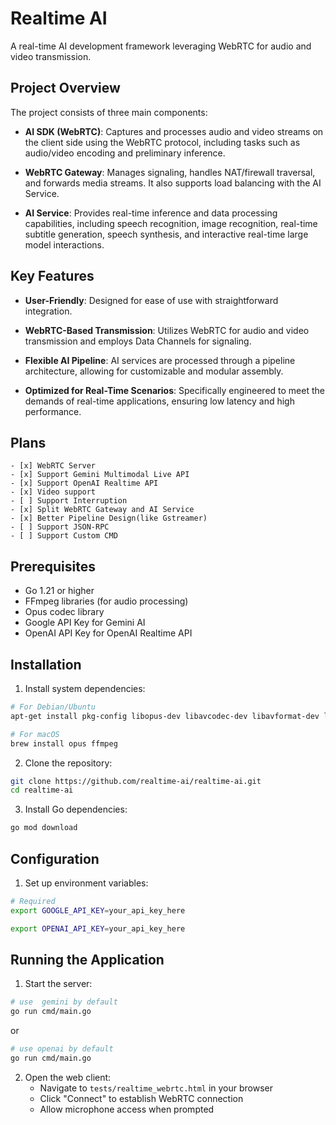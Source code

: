 # Realtime AI

A real-time AI development framework leveraging WebRTC for audio and video transmission.

## Project Overview

The project consists of three main components:

- **AI SDK (WebRTC)**: Captures and processes audio and video streams on the client side using the WebRTC protocol, including tasks such as audio/video encoding and preliminary inference.

- **WebRTC Gateway**: Manages signaling, handles NAT/firewall traversal, and forwards media streams. It also supports load balancing with the AI Service.

- **AI Service**: Provides real-time inference and data processing capabilities, including speech recognition, image recognition, real-time subtitle generation, speech synthesis, and interactive real-time large model interactions.

## Key Features

- **User-Friendly**: Designed for ease of use with straightforward integration.

- **WebRTC-Based Transmission**: Utilizes WebRTC for audio and video transmission and employs Data Channels for signaling.

- **Flexible AI Pipeline**: AI services are processed through a pipeline architecture, allowing for customizable and modular assembly.

- **Optimized for Real-Time Scenarios**: Specifically engineered to meet the demands of real-time applications, ensuring low latency and high performance.


##  Plans

```
- [x] WebRTC Server
- [x] Support Gemini Multimodal Live API
- [x] Support OpenAI Realtime API
- [x] Video support
- [ ] Support Interruption
- [x] Split WebRTC Gateway and AI Service
- [x] Better Pipeline Design(like Gstreamer)
- [ ] Support JSON-RPC 
- [ ] Support Custom CMD
```


## Prerequisites

- Go 1.21 or higher
- FFmpeg libraries (for audio processing)
- Opus codec library
- Google API Key for Gemini AI
- OpenAI API Key for OpenAI Realtime API

## Installation

1. Install system dependencies:

```bash
# For Debian/Ubuntu
apt-get install pkg-config libopus-dev libavcodec-dev libavformat-dev libavutil-dev libswresample-dev

# For macOS
brew install opus ffmpeg
```

2. Clone the repository:

```bash
git clone https://github.com/realtime-ai/realtime-ai.git
cd realtime-ai
```

3. Install Go dependencies:

```bash
go mod download
```

## Configuration

1. Set up environment variables:

```bash
# Required
export GOOGLE_API_KEY=your_api_key_here

export OPENAI_API_KEY=your_api_key_here
```

## Running the Application

1. Start the server:

```bash
# use  gemini by default
go run cmd/main.go
```

or 

```bash
# use openai by default
go run cmd/main.go 
```

2. Open the web client:
   - Navigate to `tests/realtime_webrtc.html` in your browser
   - Click "Connect" to establish WebRTC connection
   - Allow microphone access when prompted





